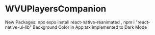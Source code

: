 # WVUPlayersCompanion

New Packages: npx expo install react-native-reanimated , npm i "react-native-ui-lib"
Background Color in App.tsx implemented to Dark Mode
